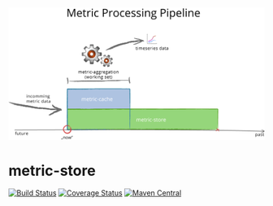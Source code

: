![Metric Processing Pipeline](doc/metric-processing-pipeline.png "Metric Processing Pipeline")

# metric-store

[![Build Status](https://travis-ci.org/CK35/metric-store.svg?branch=master)](https://travis-ci.org/CK35/metric-store)
[![Coverage Status](https://coveralls.io/repos/CK35/metric-store/badge.svg?branch=master)](https://coveralls.io/r/CK35/metric-store?branch=master)
[![Maven Central](https://maven-badges.herokuapp.com/maven-central/de.ck35.metricstore/metricstore-api/badge.svg?style=flat)](http://search.maven.org/#search|ga|1|g%3Ade.ck35.metricstore)
